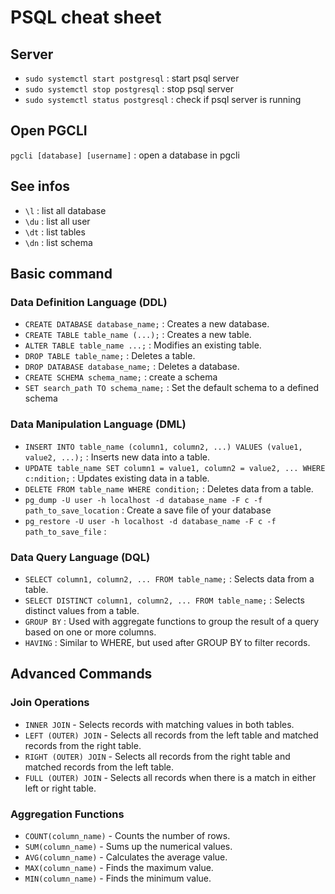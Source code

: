 # PSQL cheat sheet

## Server
- `sudo systemctl start postgresql` : start psql server
- `sudo systemctl stop postgresql` : stop psql server
- `sudo systemctl status postgresql` : check if psql server is running

## Open PGCLI
`pgcli [database] [username]` : open a database in pgcli

## See infos
- `\l` : list all database 
- `\du` : list all user
- `\dt` : list tables
- `\dn` : list schema 

## Basic command
### Data Definition Language (DDL)
- `CREATE DATABASE database_name;` : Creates a new database.
- `CREATE TABLE table_name (...);` : Creates a new table.
- `ALTER TABLE table_name ...;` : Modifies an existing table.
- `DROP TABLE table_name;` : Deletes a table.
- `DROP DATABASE database_name;` : Deletes a database.
- `CREATE SCHEMA schema_name;` : create a schema
- `SET search_path TO schema_name;` : Set the default schema to a defined schema


### Data Manipulation Language (DML)
- `INSERT INTO table_name (column1, column2, ...) VALUES (value1, value2, ...);` : Inserts new data into a table.
- `UPDATE table_name SET column1 = value1, column2 = value2, ... WHERE c:ndition;` : Updates existing data in a table.
- `DELETE FROM table_name WHERE condition;` : Deletes data from a table.
- `pg_dump -U user -h localhost -d database_name -F c -f path_to_save_location` : Create a save file of your database
- `pg_restore -U user -h localhost -d database_name -F c -f path_to_save_file` : 


### Data Query Language (DQL)
- `SELECT column1, column2, ... FROM table_name;` : Selects data from a table.
- `SELECT DISTINCT column1, column2, ... FROM table_name;` : Selects distinct values from a table.
- `GROUP BY` : Used with aggregate functions to group the result of a query based on one or more columns.
- `HAVING` : Similar to WHERE, but used after GROUP BY to filter records.

## Advanced Commands

### Join Operations
- `INNER JOIN` - Selects records with matching values in both tables.
- `LEFT (OUTER) JOIN` - Selects all records from the left table and matched records from the right table.
- `RIGHT (OUTER) JOIN` - Selects all records from the right table and matched records from the left table.
- `FULL (OUTER) JOIN` - Selects all records when there is a match in either left or right table.

### Aggregation Functions
- `COUNT(column_name)` - Counts the number of rows.
- `SUM(column_name)` - Sums up the numerical values.
- `AVG(column_name)` - Calculates the average value.
- `MAX(column_name)` - Finds the maximum value.
- `MIN(column_name)` - Finds the minimum value.

